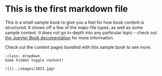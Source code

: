 # This is the first markdown file

This is a small sample book to give you a feel for how book content is
structured.
It shows off a few of the major file types, as well as some sample content.
It does not go in-depth into any particular topic - check out [the Jupyter Book documentation](https://jupyterbook.org) for more information.

Check out the content pages bundled with this sample book to see more.



```{admonition} Click the button to reveal!
:class: dropdown
Some hidden toggle content!

![](../images/2023.jpg)
```
